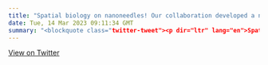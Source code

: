 ```yaml
---
title: "Spatial biology on nanoneedles! Our collaboration developed a new approach to map brain tissues without destroying them for cancer molecular diagnostics. @AssafZaritsky @The_SERIOus_Dr @BergholtLab @aljamal_khuloud @CCRB27 @WellcomeLeap @ERC_Research biorxiv.org/content/10.110…"
date: Tue, 14 Mar 2023 09:11:34 GMT
summary: "<blockquote class="twitter-tweet"><p dir="ltr" lang="en">Spatial biology on nanoneedles! Our collaboration developed a new approach to map brain tissues without destroying them for cancer molecular diagnostics.<a href="https://twitter.com/AssafZaritsky?ref_src=twsrc%5Etfw">@AssafZaritsky</a> <a href="https://twitter.com/The_SERIOus_Dr?ref_src=twsrc%5Etfw">@The_SERIOus_Dr</a> <a href="https://twitter.com/BergholtLab?ref_src=twsrc%5Etfw">@BergholtLab</a> <a href="https://twitter.com/aljamal_khuloud?ref_src=twsrc%5Etfw">@aljamal_khuloud</a> <a href="https://twitter.com/CCRB27?ref_src=twsrc%5Etfw">@CCRB27</a> <a href="https://twitter.com/WellcomeLeap?ref_src=twsrc%5Etfw">@WellcomeLeap</a> <a href="https://twitter.com/ERC_Research?ref_src=twsrc%5Etfw">@ERC_Research</a> <a href="https://t.co/SeuJ0fvQnl">https://t.co/SeuJ0fvQnl</a></p>— Chiappini Lab (@ChiappiniLab) <a href="https://twitter.com/ChiappiniLab/status/1635569349535703042?ref_src=twsrc%5Etfw">March 14, 2023</a></blockquote>"
---
```


[View on Twitter](https://x.com/ChiappiniLab/status/1635569349535703042)
